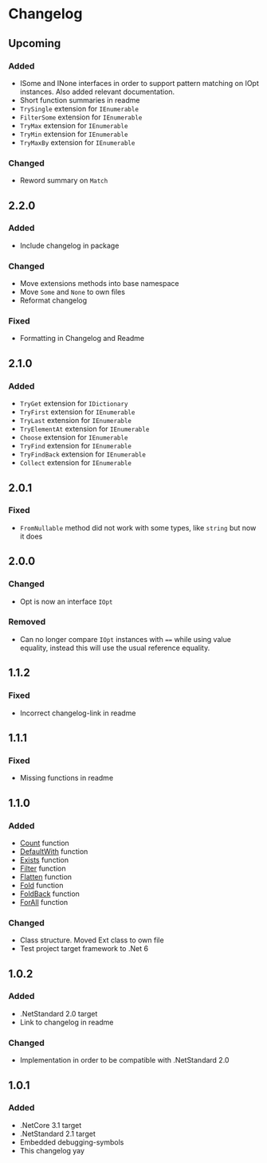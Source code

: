 ﻿# Changelog

## Upcoming

### Added

- ISome and INone interfaces in order to support pattern matching on IOpt instances. 
  Also added relevant documentation.
- Short function summaries in readme
- `TrySingle` extension for `IEnumerable`
- `FilterSome` extension for `IEnumerable`
- `TryMax` extension for `IEnumerable`
- `TryMin` extension for `IEnumerable`
- `TryMaxBy` extension for `IEnumerable`

### Changed

- Reword summary on `Match`

## 2.2.0

### Added

- Include changelog in package

### Changed

- Move extensions methods into base namespace
- Move `Some` and `None` to own files
- Reformat changelog

### Fixed

- Formatting in Changelog and Readme

## 2.1.0

### Added

- `TryGet` extension for `IDictionary`
- `TryFirst` extension for `IEnumerable`
- `TryLast` extension for `IEnumerable`
- `TryElementAt` extension for `IEnumerable`
- `Choose` extension for `IEnumerable`
- `TryFind` extension for `IEnumerable`
- `TryFindBack` extension for `IEnumerable`
- `Collect` extension for `IEnumerable`

## 2.0.1

### Fixed

- `FromNullable` method did not work with some types, like `string` but now it
  does

## 2.0.0

### Changed

- Opt is now an interface `IOpt`

### Removed

- Can no longer compare `IOpt` instances with `==` while using value equality,
  instead this will use the usual reference equality.

## 1.1.2

### Fixed

- Incorrect changelog-link in readme

## 1.1.1

### Fixed

- Missing functions in readme

## 1.1.0

### Added

- [Count](https://fsharp.github.io/fsharp-core-docs/reference/fsharp-core-optionmodule.html#count)
  function
- [DefaultWith](https://fsharp.github.io/fsharp-core-docs/reference/fsharp-core-optionmodule.html#defaultWith)
  function
- [Exists](https://fsharp.github.io/fsharp-core-docs/reference/fsharp-core-optionmodule.html#exists)
  function
- [Filter](https://fsharp.github.io/fsharp-core-docs/reference/fsharp-core-optionmodule.html#filter)
  function
- [Flatten](https://fsharp.github.io/fsharp-core-docs/reference/fsharp-core-optionmodule.html#flatten)
  function
- [Fold](https://fsharp.github.io/fsharp-core-docs/reference/fsharp-core-optionmodule.html#fold)
  function
- [FoldBack](https://fsharp.github.io/fsharp-core-docs/reference/fsharp-core-optionmodule.html#foldBack)
  function
- [ForAll](https://fsharp.github.io/fsharp-core-docs/reference/fsharp-core-optionmodule.html#forall)
  function

### Changed

- Class structure. Moved Ext class to own file
- Test project target framework to .Net 6

## 1.0.2

### Added

- .NetStandard 2.0 target
- Link to changelog in readme

### Changed

- Implementation in order to be compatible with .NetStandard 2.0

## 1.0.1

### Added

- .NetCore 3.1 target
- .NetStandard 2.1 target
- Embedded debugging-symbols
- This changelog yay